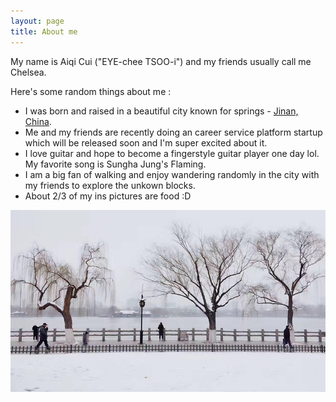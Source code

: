 ```yaml
---
layout: page
title: About me
---
```



My name is Aiqi Cui ("EYE-chee TSOO-i") and my friends usually call me Chelsea. 


Here's some random things about me :


- I was born and raised in a beautiful city known for springs - [Jinan, China](https://en.wikipedia.org/wiki/Jinan).
- Me and my friends are recently doing an career service platform startup which will be released soon and I'm super excited about it.
- I love guitar and hope to become a fingerstyle guitar player one day lol. My favorite song is Sungha Jung's Flaming. 
- I am a big fan of walking and enjoy wandering randomly in the city with my friends to explore the unkown blocks.
- About 2/3 of my ins pictures are food :D





![alt text](img/jinan2.jpeg)
